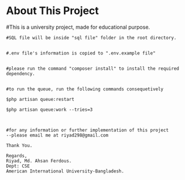 <h1>About This Project</h1>


<p>
	#This is a university project, made for educational purpose.


	#SQL file will be inside "sql file" folder in the root directory.


	#.env file's information is copied to ".env.example file"


	#please run the command "composer install" to install the required dependency.


	#to run the queue, run the following commands consequetively

	$php artisan queue:restart

	$php artisan queue:work --tries=3



	#for any information or further implementation of this project
	--please email me at riyad298@gmail.com
	
	Thank You.

	Regards,
	Riyad, Md. Ahsan Ferdous.
	Dept: CSE
	American International University-Bangladesh. 
</p>

